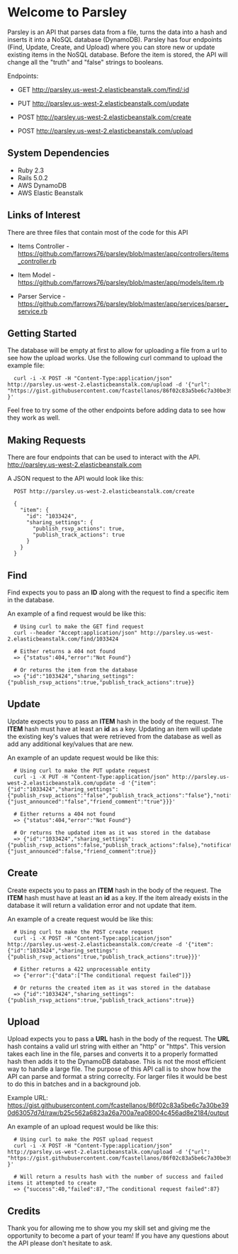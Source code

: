 # Welcome to Parsley

Parsley is an API that parses data from a file, turns the data into a hash and inserts it into a NoSQL database (DynamoDB).
Parsley has four endpoints (Find, Update, Create, and Upload) where you can store new or update existing items
in the NoSQL database. Before the item is stored, the API will change all the "truth" and "false" strings to booleans.

Endpoints:

* GET http://parsley.us-west-2.elasticbeanstalk.com/find/:id

* PUT http://parsley.us-west-2.elasticbeanstalk.com/update

* POST http://parsley.us-west-2.elasticbeanstalk.com/create

* POST http://parsley.us-west-2.elasticbeanstalk.com/upload

## System Dependencies

* Ruby 2.3
* Rails 5.0.2
* AWS DynamoDB
* AWS Elastic Beanstalk

## Links of Interest

There are three files that contain most of the code for this API

* Items Controller - https://github.com/farrows76/parsley/blob/master/app/controllers/items_controller.rb

* Item Model - https://github.com/farrows76/parsley/blob/master/app/models/item.rb

* Parser Service - https://github.com/farrows76/parsley/blob/master/app/services/parser_service.rb

## Getting Started

The database will be empty at first to allow for uploading a file from a url to see how the upload works. Use
the following curl command to upload the example file:

```shell
  curl -i -X POST -H "Content-Type:application/json" http://parsley.us-west-2.elasticbeanstalk.com/upload -d '{"url": "https://gist.githubusercontent.com/fcastellanos/86f02c83a5be6c7a30be390d63057d7d/raw/b25c562a6823a26a700a7ea08004c456ad8e2184/output" }'
```

Feel free to try some of the other endpoints before adding data to see how they work as well.

## Making Requests

There are four endpoints that can be used to interact with the API. http://parsley.us-west-2.elasticbeanstalk.com

A JSON request to the API would look like this:

```
  POST http://parsley.us-west-2.elasticbeanstalk.com/create 

  {
    "item": {
      "id": "1033424",
      "sharing_settings": {
        "publish_rsvp_actions": true,
        "publish_track_actions": true
      }
    }
  }
```

## Find

Find expects you to pass an **ID** along with the request to find a specific item in the database.

An example of a find request would be like this:

```shell
  # Using curl to make the GET find request
  curl --header "Accept:application/json" http://parsley.us-west-2.elasticbeanstalk.com/find/1033424
  
  # Either returns a 404 not found
  => {"status":404,"error":"Not Found"}
  
  # Or returns the item from the database
  => {"id":"1033424","sharing_settings":{"publish_rsvp_actions":true,"publish_track_actions":true}}
```

## Update

Update expects you to pass an **ITEM** hash in the body of the request. The **ITEM** hash must have at least an **id** as
a key. Updating an item will update the existing key's values that were retrieved from the database as well as add any
additional key/values that are new.

An example of an update request would be like this:

```shell
  # Using curl to make the PUT update request
  curl -i -X PUT -H "Content-Type:application/json" http://parsley.us-west-2.elasticbeanstalk.com/update -d '{"item":{"id":"1033424","sharing_settings":{"publish_rsvp_actions":"false","publish_track_actions":"false"},"notification_settings":{"just_announced":"false","friend_comment":"true"}}}'
  
  # Either returns a 404 not found
  => {"status":404,"error":"Not Found"}
  
  # Or returns the updated item as it was stored in the database
  => {"id":"1033424","sharing_settings":{"publish_rsvp_actions":false,"publish_track_actions":false},"notification_settings":{"just_announced":false,"friend_comment":true}}
```

## Create

Create expects you to pass an **ITEM** hash in the body of the request. The **ITEM** hash must have at least an **id** as
a key. If the item already exists in the database it will return a validation error and not update that item.

An example of a create request would be like this:

```shell
  # Using curl to make the POST create request
  curl -i -X POST -H "Content-Type:application/json" http://parsley.us-west-2.elasticbeanstalk.com/create -d '{"item":{"id":"1033424","sharing_settings":{"publish_rsvp_actions":true,"publish_track_actions":true}}}'
  
  # Either returns a 422 unprocessable entity
  => {"error":{"data":["The conditional request failed"]}}
  
  # Or returns the created item as it was stored in the database
  => {"id":"1033424","sharing_settings":{"publish_rsvp_actions":true,"publish_track_actions":true}}
```

## Upload

Upload expects you to pass a **URL** hash in the body of the request. The **URL** hash contains a valid url string with
either an "http" or "https". This version takes each line in the file, parses and converts it to a properly formatted
hash then adds it to the DynamoDB database. This is not the most efficient way to handle a large file. The purpose of this
API call is to show how the API can parse and format a string correclty. For larger files it would be best to do this in
batches and in a background job.

Example URL: https://gist.githubusercontent.com/fcastellanos/86f02c83a5be6c7a30be390d63057d7d/raw/b25c562a6823a26a700a7ea08004c456ad8e2184/output

An example of an upload request would be like this:

```shell
  # Using curl to make the POST upload request
  curl -i -X POST -H "Content-Type:application/json" http://parsley.us-west-2.elasticbeanstalk.com/upload -d '{"url": "https://gist.githubusercontent.com/fcastellanos/86f02c83a5be6c7a30be390d63057d7d/raw/b25c562a6823a26a700a7ea08004c456ad8e2184/output" }'
  
  # Will return a results hash with the number of success and failed items it attempted to create
  => {"success":40,"failed":87,"The conditional request failed":87}
```

## Credits
Thank you for allowing me to show you my skill set and giving me the opportunity to become a part of your team! If you have
any questions about the API please don't hesitate to ask.